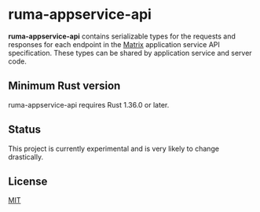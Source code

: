 # ruma-appservice-api

**ruma-appservice-api** contains serializable types for the requests and responses for each endpoint in the [Matrix](https://matrix.org/) application service API specification.
These types can be shared by application service and server code.

## Minimum Rust version

ruma-appservice-api requires Rust 1.36.0 or later.

## Status

This project is currently experimental and is very likely to change drastically.

## License

[MIT](http://opensource.org/licenses/MIT)
